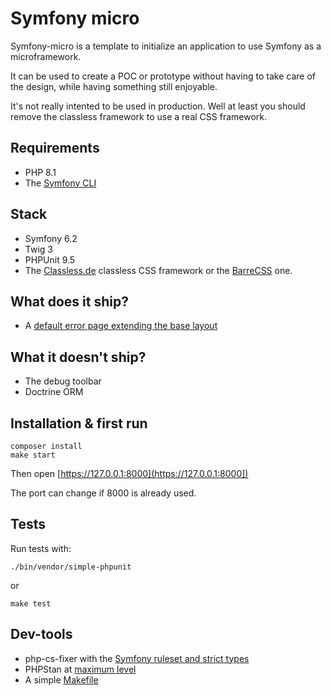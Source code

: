 # Symfony micro

Symfony-micro is a template to initialize an application to use Symfony as a microframework.

It can be used to create a POC or prototype without having to take care of the design,
while having something still enjoyable.

It's not really intented to be used in production.
Well at least you should remove the classless framework to use a real CSS framework.


## Requirements

* PHP 8.1
* The [Symfony CLI](https://symfony.com/download)


## Stack

* Symfony 6.2
* Twig 3
* PHPUnit 9.5
* The [Classless.de](https://classless.de) classless CSS framework
  or the [BarreCSS](http://barecss.com/) one. 


## What does it ship?
 
* A [default error page extending the base layout](https://github.com/strangebuzz/symfony-micro/blob/main/templates/bundles/TwigBundle/Exception/error.html.twig)



## What it doesn't ship?

* The debug toolbar
* Doctrine ORM


## Installation & first run

    composer install
    make start

Then open [https://127.0.0.1:8000](https://127.0.0.1:8000])

The port can change if 8000 is already used.


## Tests

Run tests with:

    ./bin/vendor/simple-phpunit

or

    make test


## Dev-tools 
 
* php-cs-fixer with the [Symfony ruleset and strict types](https://github.com/strangebuzz/symfony-micro/blob/main/php-cs-fixer.dist.php)
* PHPStan at [maximum level](https://github.com/strangebuzz/symfony-micro/blob/main/phpstan.neon)
* A simple [Makefile](https://github.com/strangebuzz/symfony-micro/blob/main/Makefile)
